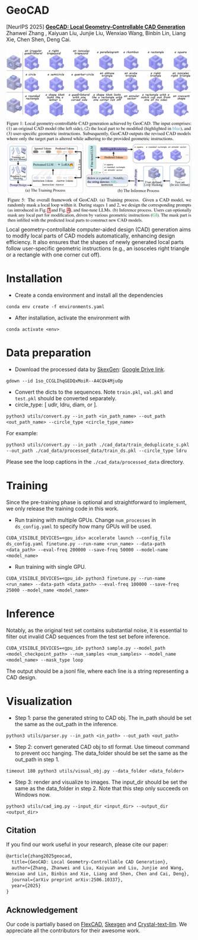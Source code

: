 # GeoCAD
[NeurIPS 2025] [**GeoCAD: Local Geometry-Controllable CAD Generation**](https://arxiv.org/abs/2506.10337)  
Zhanwei Zhang , Kaiyuan Liu, Junjie Liu, Wenxiao Wang, Binbin Lin,
Liang Xie, Chen Shen, Deng Cai.  


![img.png](img.png)  
![img1.png](img1.png)  
Local geometry-controllable computer-aided design (CAD) generation aims to modify local parts of CAD models automatically, enhancing design efficiency. It also ensures that the shapes of newly generated local parts follow user-specific geometric instructions (e.g., an isosceles right triangle or a rectangle with one corner cut off). 


# Installation
- Create a conda environment and install all the dependencies
```
conda env create -f environments.yaml
```
- After installation, activate the environment with
```
conda activate <env>
```

# Data preparation
- Download the processed data by [SkexGen](https://github.com/samxuxiang/SkexGen): [Google Drive link](https://drive.google.com/file/d/1so_CCGLIhqGEDQxMoiR--A4CQk4MjuOp/view).
```
gdown --id 1so_CCGLIhqGEDQxMoiR--A4CQk4MjuOp
```
- Convert the dicts to the sequences. Note ```train.pkl```, ```val.pkl``` and ```test.pkl``` should be converted separately.
- circle_type: [ udlr, ldru, diam, or ]. 

```
python3 utils/convert.py --in_path <in_path_name> --out_path <out_path_name> --circle_type <circle_type_name>
```
For example:
```
python3 utils/convert.py --in_path ./cad_data/train_deduplicate_s.pkl --out_path ./cad_data/processed_data/train_ds.pkl --circle_type ldru
```

Please see the loop captions in the ```./cad_data/processed_data``` directory.

# Training
Since the pre-training phase is optional and straightforward to implement, we only release the training code in this work.  
- Run training with multiple GPUs. Change ```num_processes``` in ```ds_config.yaml``` to specify how many GPUs will be used.
```
CUDA_VISIBLE_DEVICES=<gpu_ids> accelerate launch --config_file ds_config.yaml finetune.py --run-name <run_name> --data-path <data_path> --eval-freq 200000 --save-freq 50000 --model-name <model_name>
```

- Run training with single GPU.
```
CUDA_VISIBLE_DEVICES=<gpu_id> python3 finetune.py --run-name <run_name> --data-path <data_path> --eval-freq 100000 --save-freq 25000 --model_name <model_name>
```
# Inference
Notably, as the original test set contains substantial noise, it is essential to filter out invalid CAD sequences from the test set before inference.
```
CUDA_VISIBLE_DEVICES=<gpu_id> python3 sample.py --model_path <model_checkpoint_path> --num_samples <num_samples> --model_name <model_name> --mask_type loop
``` 


The output should be a jsonl file, where each line is a string representing a CAD design.
# Visualization
- Step 1: parse the generated string to CAD obj. The in_path should be set the same as the out_path in the inference. 
```
python3 utils/parser.py --in_path <in_path> --out_path <out_path>
```
- Step 2: convert generated CAD obj to stl format. Use timeout command to prevent occ hanging. The data_folder should be set the same as the out_path in step 1.
```
timeout 180 python3 utils/visual_obj.py --data_folder <data_folder>
```
- Step 3: render and visualize to images. The input_dir should be set the same as the data_folder in step 2. Note that this step only succeeds on Windows now.
```
python3 utils/cad_img.py --input_dir <input_dir> --output_dir <output_dir>
```


## Citation
If you find our work useful in your research, please cite our paper:
```
@article{zhang2025geocad,
  title={GeoCAD: Local Geometry-Controllable CAD Generation},
  author={Zhang, Zhanwei and Liu, Kaiyuan and Liu, Junjie and Wang, Wenxiao and Lin, Binbin and Xie, Liang and Shen, Chen and Cai, Deng},
  journal={arXiv preprint arXiv:2506.10337},
  year={2025}
}
```

## Acknowledgement

Our code is partially based on [FlexCAD](https://github.com/microsoft/FlexCAD), [Skexgen](https://github.com/samxuxiang/SkexGen) and [Crystal-text-llm](https://github.com/facebookresearch/crystal-text-llm). 
We appreciate all the contributors for their awesome work.


